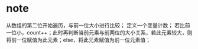 # note

从数组的第二位开始遍历，与前一位大小进行比较；
定义一个变量计数；
若比前一位小，count++；此时再判断当前元素与前两位的大小关系，若此元素较大，则将前一位赋值为此元素；else，将此元素赋值为前一位元素值；
